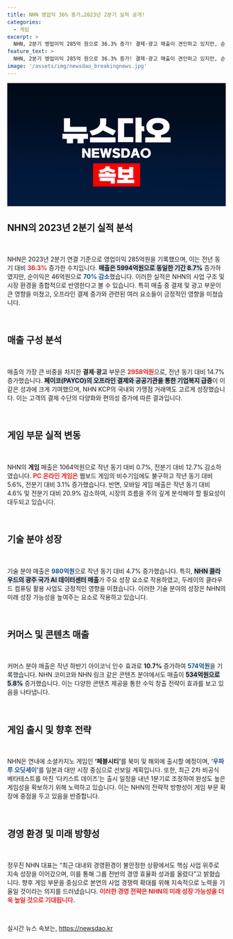 ```yaml
---
title: NHN 영업익 36% 증가…2023년 2분기 실적 공개!
categories:
  - 게임
excerpt: >
  NHN, 2분기 영업이익 285억 원으로 36.3% 증가! 결제·광고 매출이 견인하고 있지만, 순이익은 70% 감소. 게임 매출은 조정 필요, 그러나 혁신적인 신작 출시 계획으로 상승세를 노린다! 클릭해 더 많은 소식을 확인하세요!
feature_text: >
  NHN, 2분기 영업이익 285억 원으로 36.3% 증가! 결제·광고 매출이 견인하고 있지만, 순이익은 70% 감소. 게임 매출은 조정 필요, 그러나 혁신적인 신작 출시 계획으로 상승세를 노린다! 클릭해 더 많은 소식을 확인하세요!
image: '/assets/img/newsdao_breakingnews.jpg'
---
```


<p><img src="/assets/img/newsdao_breakingnews.jpg" alt="bookingtag 속보" /></p>

<h2 data-ke-size="size26">NHN의 2023년 2분기 실적 분석</h2>

<p data-ke-size="size16">&nbsp;</p>

<p>NHN은 2023년 2분기 연결 기준으로 영업이익 285억원을 기록했으며, 이는 전년 동기 대비 <b><span style="color: #ee2323;">36.3%</span></b> 증가한 수치입니다. <b><span style="background-color: #21538527;">매출은 5994억원으로 동일한 기간 8.7%</span></b> 증가하였지만, 순이익은 46억원으로 <b><span style="color: #1a5490;">70% 감소</span></b>했습니다. 이러한 실적은 NHN의 사업 구조 및 시장 환경을 종합적으로 반영한다고 볼 수 있습니다. 특히 매출 중 결제 및 광고 부문이 큰 영향을 미쳤고, 오프라인 결제 증가와 관련된 여러 요소들이 긍정적인 영향을 미쳤습니다.</p>

<p data-ke-size="size16">&nbsp;</p>

<h2 data-ke-size="size26">매출 구성 분석</h2>

<p data-ke-size="size16">&nbsp;</p>

<p>매출의 가장 큰 비중을 차지한 <b>결제·광고</b> 부문은 <b><span style="color: #ee2323;">2958억원</span></b>으로, 전년 동기 대비 14.7% 증가했습니다. <b><span style="background-color: #21538527;">페이코(PAYCO)의 오프라인 결제와 공공기관을 통한 기업복지 급증</span></b>이 이같은 성과에 크게 기여했으며, NHN KCP의 국내외 가맹점 거래액도 고르게 성장했습니다. 이는 고객의 결제 수단의 다양화와 편의성 증가에 따른 결과입니다.</p>

<p data-ke-size="size16">&nbsp;</p>

<h2 data-ke-size="size26">게임 부문 실적 변동</h2>

<p data-ke-size="size16">&nbsp;</p>

<p>NHN의 <b>게임</b> 매출은 1064억원으로 작년 동기 대비 0.7%, 전분기 대비 12.7% 감소하였습니다. <b><span style="color: #ee2323;">PC 온라인 게임은</span></b> 웹보드 게임의 비수기임에도 불구하고 작년 동기 대비 5.6%, 전분기 대비 3.1% 증가했습니다. 반면, 모바일 게임 매출은 작년 동기 대비 4.6% 및 전분기 대비 20.9% 감소하여, 시장의 흐름을 주의 깊게 분석해야 할 필요성이 대두되고 있습니다.</p>

<p data-ke-size="size16">&nbsp;</p>

<h2 data-ke-size="size26">기술 분야 성장</h2>

<p data-ke-size="size16">&nbsp;</p>

<p>기술 분야 매출은 <b><span style="color: #1a5490;">980억원</span></b>으로 작년 동기 대비 4.7% 증가했습니다. 특히, <b><span style="background-color: #21538527;">NHN 클라우드의 광주 국가 AI 데이터센터 매출</span></b>가 주요 성장 요소로 작용하였고, 두레이의 클라우드 컴퓨팅 활용 사업도 긍정적인 영향을 미쳤습니다. 이러한 기술 분야의 성장은 NHN의 미래 성장 가능성을 높여주는 요소로 작용하고 있습니다.</p>

<p data-ke-size="size16">&nbsp;</p>

<h2 data-ke-size="size26">커머스 및 콘텐츠 매출</h2>

<p data-ke-size="size16">&nbsp;</p>

<p>커머스 분야 매출은 작년 하반기 아이코닉 인수 효과로 <b>10.7%</b> 증가하여 <b><span style="color: #1a5490;">574억원</span></b>을 기록했습니다. NHN 코미코와 NHN 링크 같은 콘텐츠 분야에서도 매출이 <b><span style="background-color: #21538527;">534억원으로 5.8%</span></b> 증가했습니다. 이는 다양한 콘텐츠 제공을 통한 수익 창출 전략이 효과를 보고 있음을 나타냅니다.</p>

<p data-ke-size="size16">&nbsp;</p>

<h2 data-ke-size="size26">게임 출시 및 향후 전략</h2>

<p data-ke-size="size16">&nbsp;</p>

<p>NHN은 연내에 소셜카지노 게임인 <b>‘페블시티’</b>를 북미 및 해외에 출시할 예정이며, <b><span style="color: #1a5490;">‘우파루 오딧세이’</span></b>를 일본과 대만 시장 중심으로 선보일 계획입니다. 또한, 최근 2차 비공식 베타테스트를 마친 ‘다키스트 데이즈’는 출시 일정을 내년 1분기로 조정하여 완성도 높은 게임성을 확보하기 위해 노력하고 있습니다. 이는 NHN의 전략적 방향성이 게임 부문 확장에 중점을 두고 있음을 반증합니다.</p>

<p data-ke-size="size16">&nbsp;</p>

<h2 data-ke-size="size26">경영 환경 및 미래 방향성</h2>

<p data-ke-size="size16">&nbsp;</p>

<p>정우진 NHN 대표는 “최근 대내외 경영환경이 불안정한 상황에서도 핵심 사업 위주로 지속 성장을 이어갔으며, 이를 통해 그룹 전반의 경영 효율화 성과를 올렸다”고 밝혔습니다. 향후 게임 부문을 중심으로 본연의 사업 경쟁력 확대를 위해 지속적으로 노력을 기울일 것이라는 의지를 드러냈습니다. <b><span style="color: #ee2323;">이러한 경영 전략은 NHN의 미래 성장 가능성을 더욱 높일 것으로 기대됩니다.</span></b></p>

<p data-ke-size="size16">&nbsp;</p>
실시간 뉴스 속보는, <a href="https://newsdao.kr" rel="dofollow">https://newsdao.kr</a>


